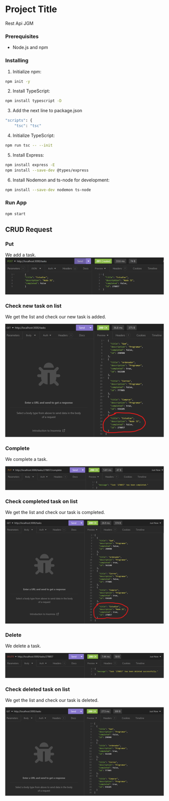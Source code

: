 # Project Title
Rest Api JGM

### Prerequisites

- Node.js and npm


### Installing

1. Initialize npm:
```bash
npm init -y
```
2. Install TypeScript:
```bash
npm install typescript -D
```

3. Add the next line to package.json 
```bash
"scripts": {
    "tsc": "tsc"
```

4. Initialize TypeScript:
```bash
npm run tsc -- --init
```

5. Install Express:
```bash
npm install express -E
npm install --save-dev @types/express
```

6. Install Nodemon and ts-node for development:
```bash
npm install --save-dev nodemon ts-node
```

### Run App
```bash
npm start
```

## CRUD Request

### Put 
We add a task.
![Getting Started](./src/docs/images/post.png)

### Check new task on list
We get the list and check our new task is added.

![Getting Started](./src/docs/images/getNew.png)

### Complete 
We complete a task.

![Getting Started](./src/docs/images/complete.png)

### Check completed task on list
We get the list and check our task is completed.

![Getting Started](./src/docs/images/getComplete.png)

### Delete 
We delete a task.

![Getting Started](./src/docs/images/delete.png)

### Check deleted task on list
We get the list and check our task is deleted.

![Getting Started](./src/docs/images/getDelete.png)